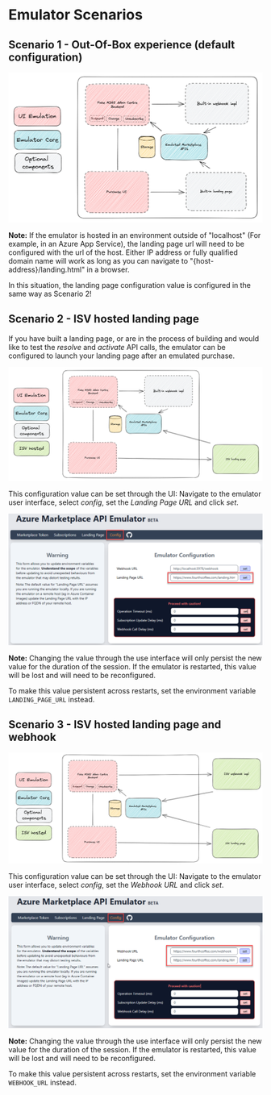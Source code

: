 # Emulator Scenarios

## Scenario 1 - Out-Of-Box experience (default configuration)
![Pre-configured](images/scenario-pre-configured.png)

**Note:** If the emulator is hosted in an environment outside of "localhost" (For example, in an Azure App Service), the landing page url will need to be configured with the url of the host. Either IP address or fully qualified domain name will work as long as you can navigate to "{host-address}/landing.html" in a browser.

In this situation, the landing page configuration value is configured in the same way as Scenario 2!

## Scenario 2 - ISV hosted landing page

If you have built a landing page, or are in the process of building and would like to test the _resolve_ and _activate_ API calls, the emulator can be configured to launch your landing page after an emulated purchase.

![Custom landing page](images/scenario-custom-landing-page.png)

This configuration value can be set through the UI: Navigate to the emulator user interface, select _config_, set the _Landing Page URL_ and click _set_.

![Custom landing page ui config](images/scenario-custom-landing-page-ui-config.png)

**Note:** Changing the value through the use interface will only persist the new value for the duration of the session. If the emulator is restarted, this value will be lost and will need to be reconfigured.

To make this value persistent across restarts, set the environment variable `LANDING_PAGE_URL` instead.

## Scenario 3 - ISV hosted landing page and webhook
![Custom webhook](images/scenario-custom-webhook.png)

This configuration value can be set through the UI: Navigate to the emulator user interface, select _config_, set the _Webhook URL_ and click _set_.

![Custom webhook ui config](images/scenario-custom-webhook-ui-config.png)

**Note:** Changing the value through the use interface will only persist the new value for the duration of the session. If the emulator is restarted, this value will be lost and will need to be reconfigured.

To make this value persistent across restarts, set the environment variable `WEBHOOK_URL` instead.